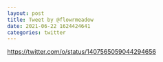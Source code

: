 ```yaml
--- 
layout: post 
title: Tweet by @flowrmeadow 
date: 2021-06-22 1624424641 
categories: twitter 
--- 
```

https://twitter.com/o/status/1407565059044294656